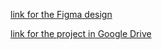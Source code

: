 [link for the Figma design](https://www.figma.com/file/X15gnMmQZkDQYGwvKOgLFd/DailyMeditation?type=design&node-id=3%3A7&mode=design&t=Cz78FLKryw0AvRlr-1)

[link for the project in Google Drive](https://drive.google.com/drive/folders/1TVianW1ZouS6HUItrQbYQSdH22b0vat_?usp=sharing)

